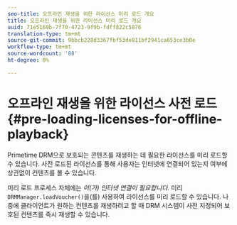 ```yaml
---
seo-title: 오프라인 재생을 위한 라이선스 미리 로드 개요
title: 오프라인 재생을 위한 라이선스 미리 로드 개요
uuid: 71e5169b-7f70-4723-9f9b-fdff822c5876
translation-type: tm+mt
source-git-commit: 9bbcb228d3367fbf53de811bf2941ca653ce3b0e
workflow-type: tm+mt
source-wordcount: '88'
ht-degree: 0%

---
```



# 오프라인 재생을 위한 라이선스 사전 로드{#pre-loading-licenses-for-offline-playback}

Primetime DRM으로 보호되는 콘텐츠를 재생하는 데 필요한 라이선스를 미리 로드할 수 있습니다. 사전 로드된 라이선스를 통해 사용자는 인터넷에 연결되어 있는지 여부에 상관없이 컨텐츠를 볼 수 있습니다.

미리 로드 프로세스 자체에는 *이(가) 인터넷 연결이 필요합니다.* 미리 `DRMManager.loadVoucher()`을(를) 사용하여 라이선스를 미리 로드할 수 있습니다. 나중에 클라이언트가 원하는 컨텐츠를 재생하려고 할 때 DRM 시스템이 사전 지정되어 보호된 컨텐츠를 즉시 재생할 수 있습니다.
